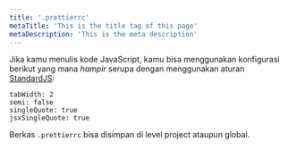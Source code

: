 ```yaml
---
title: '.prettierrc'
metaTitle: 'This is the title tag of this page'
metaDescription: 'This is the meta description'
---
```


Jika kamu menulis kode JavaScript, kamu bisa menggunakan konfigurasi berikut yang mana _hampir_ serupa dengan menggunakan aturan [StandardJS](https://standardjs.com/):

```
tabWidth: 2
semi: false
singleQuote: true
jsxSingleQuote: true
```

Berkas `.prettierrc` bisa disimpan di level project ataupun global.
